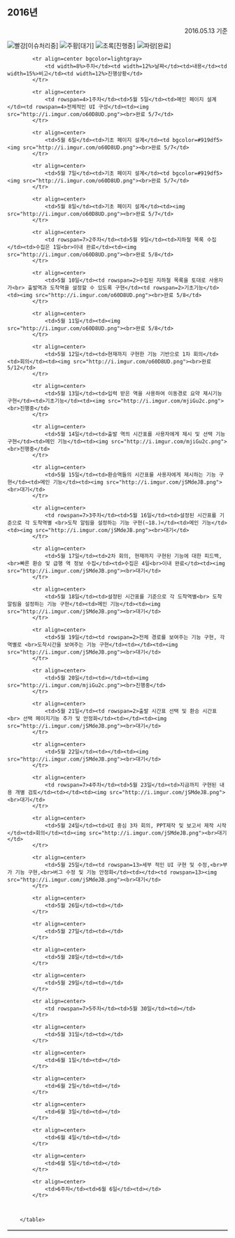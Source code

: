 2016년
------------------------
<p align=right>2016.05.13 기준</p>
<img src="http://i.imgur.com/rYY8YtZ.png">빨강[이슈처리중]
<img src="http://i.imgur.com/jSMdeJB.png">주황[대기]
<img src="http://i.imgur.com/mjiGu2c.png">초록[진행중]
<img src="http://i.imgur.com/o60D8UD.png">파랑[완료]
<table border=1 cellspacing=0 cellpadding=5>
			
			<tr align=center bgcolor=lightgray>
				<td width=8%>주차</td><td width=12%>날짜</td><td>내용</td><td width=15%>비고</td><td width=12%>진행상황</td>
			</tr>
			
			<tr align=center>
				<td rowspan=4>1주차</td><td>5월 5일</td><td>메인 페이지 설계</td><td rowspan=4>전체적인 UI 구성</td><td><img src="http://i.imgur.com/o60D8UD.png"><br>완료 5/7</td>
			</tr>
			
			<tr align=center>
				<td>5월 6일</td><td>기초 페이지 설계</td><td bgcolor=#919df5><img src="http://i.imgur.com/o60D8UD.png"><br>완료 5/7</td>
			</tr>
			
			<tr align=center>
				<td>5월 7일</td><td>기초 페이지 설계</td><td bgcolor=#919df5><img src="http://i.imgur.com/o60D8UD.png"><br>완료 5/7</td>
			</tr>
			
			<tr align=center>
				<td>5월 8일</td><td>기초 페이지 설계</td><td><img src="http://i.imgur.com/o60D8UD.png"><br>완료 5/7</td>
			</tr>
			
			<tr align=center>
				<td rowspan=7>2주차</td><td>5월 9일</td><td>지하철 목록 수집</td><td>수집은 1일<br>이내 완료</td><td><img src="http://i.imgur.com/o60D8UD.png"><br>완료 5/8</td>
			</tr>
			
			<tr align=center>
				<td>5월 10일</td><td rowspan=2>수집된 지하철 목록을 토대로 사용자가<br> 출발역과 도착역을 설정할 수 있도록 구현</td><td rowspan=2>기초기능</td><td><img src="http://i.imgur.com/o60D8UD.png"><br>완료 5/8</td>
			</tr>
			
			<tr align=center>
				<td>5월 11일</td><td><img src="http://i.imgur.com/o60D8UD.png"><br>완료 5/8</td>
			</tr>
			
			<tr align=center>
				<td>5월 12일</td><td>현재까지 구현한 기능 기반으로 1차 회의</td><td>회의</td><td><img src="http://i.imgur.com/o60D8UD.png"><br>완료 5/12</td>
			</tr>
			
			<tr align=center>
				<td>5월 13일</td><td>입력 받은 역을 사용하여 이동경로 요약 제시기능 구현</td><td>기초기능</td><td><img src="http://i.imgur.com/mjiGu2c.png"><br>진행중</td>
			</tr>
			
			<tr align=center>
				<td>5월 14일</td><td>출발 역의 시간표를 사용자에게 제시 및 선택 기능 구현</td><td>메인 기능</td><td><img src="http://i.imgur.com/mjiGu2c.png"><br>진행중</td>
			</tr>
			
			<tr align=center>
				<td>5월 15일</td><td>환승역들의 시간표를 사용자에게 제시하는 기능 구현</td><td>메인 기능</td><td><img src="http://i.imgur.com/jSMdeJB.png"><br>대기</td>
			</tr>
			
			<tr align=center>
				<td rowspan=7>3주차</td><td>5월 16일</td><td>설정된 시간표를 기준으로 각 도착역별 <br>도착 알림을 설정하는 기능 구현(~18.)</td><td>메인 기능</td><td><img src="http://i.imgur.com/jSMdeJB.png"><br>대기</td>
			</tr>
			
			<tr align=center>
				<td>5월 17일</td><td>2차 회의, 현재까지 구현된 기능에 대한 피드백,<br>빠른 환승 및 급행 역 정보 수집</td><td>수집은 4일<br>이내 완료</td><td><img src="http://i.imgur.com/jSMdeJB.png"><br>대기</td>
			</tr>
			
			<tr align=center>
				<td>5월 18일</td><td>설정된 시간표를 기준으로 각 도착역별<br> 도착 알림을 설정하는 기능 구현</td><td>메인 기능</td><td><img src="http://i.imgur.com/jSMdeJB.png"><br>대기</td>
			</tr>
			
			<tr align=center>
				<td>5월 19일</td><td rowspan=2>전체 경로를 보여주는 기능 구현, 각 역별로 <br>도착시간을 보여주는 기능 구현</td><td></td><td><img src="http://i.imgur.com/jSMdeJB.png"><br>대기</td>
			</tr>
			
			<tr align=center>
				<td>5월 20일</td><td></td><td><img src="http://i.imgur.com/mjiGu2c.png"><br>진행중</td>
			</tr>
			
			<tr align=center>
				<td>5월 21일</td><td rowspan=2>출발 시간표 선택 및 환승 시간표<br> 선택 페이지기능 추가 및 안정화</td><td></td><td><img src="http://i.imgur.com/jSMdeJB.png"><br>대기</td>
			</tr>
			
			<tr align=center>
				<td>5월 22일</td><td></td><td><img src="http://i.imgur.com/jSMdeJB.png"><br>대기</td>
			</tr>
			
			<tr align=center>
				<td rowspan=7>4주차</td><td>5월 23일</td><td>지금까지 구현된 내용 개별 검토</td><td></td><td><img src="http://i.imgur.com/jSMdeJB.png"><br>대기</td>
			</tr>
			
			<tr align=center>
				<td>5월 24일</td><td>UI 중심 3차 회의, PPT제작 및 보고서 제작 시작</td><td>회의</td><td><img src="http://i.imgur.com/jSMdeJB.png"><br>대기</td>
			</tr>
			
			<tr align=center>
				<td>5월 25일</td><td rowspan=13>세부 적인 UI 구현 및 수정,<br>부가 기능 구현,<br>버그 수정 및 기능 안정화</td><td></td><td rowspan=13><img src="http://i.imgur.com/jSMdeJB.png"><br>대기</td>
			</tr>
			
			<tr align=center>
				<td>5월 26일</td><td></td>
			</tr>
			
			<tr align=center>
				<td>5월 27일</td><td></td>
			</tr>
			
			<tr align=center>
				<td>5월 28일</td><td></td>
			</tr>
			
			<tr align=center>
				<td>5월 29일</td><td></td>
			</tr>
			
			<tr align=center>
				<td rowspan=7>5주차</td><td>5월 30일</td><td></td>
			</tr>
			
			<tr align=center>
				<td>5월 31일</td><td></td>
			</tr>
			
			<tr align=center>
				<td>6월 1일</td><td></td>
			</tr>
			
			<tr align=center>
				<td>6월 2일</td><td></td>
			</tr>
			
			<tr align=center>
				<td>6월 3일</td><td></td>
			</tr>
			
			<tr align=center>
				<td>6월 4일</td><td></td>
			</tr>
			
			<tr align=center>
				<td>6월 5일</td><td></td>
			</tr>
			
			<tr align=center>
				<td>6주차</td><td>6월 6일</td><td></td>
			</tr>
			
			
			
		</table>
